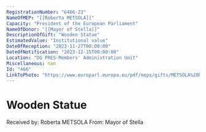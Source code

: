 ```yaml
---
RegistrationNumber: "G466-23"
NameOfMEP: "[[Roberta METSOLA]]"
Capacity: "President of the European Parliament"
NameOfDonor: "[[Mayor of Stella]]"
DescriptionOfGift: "Wooden Statue"
EstimatedValue: "Institutional value"
DateOfReception: "2023-11-27T00:00:00"
DateOfNotification: "2023-12-15T00:00:00"
Location: "DG PRES-Members' Administration Unit"
Miscellaneous: nan
Id: "466"
LinkToPhoto: "https://www.europarl.europa.eu/pdf/meps/gifts/METSOLA%20Roberta_G466-23.jpg#"
---
```


# Wooden Statue

Received by: Roberta METSOLA
From: Mayor of Stella
